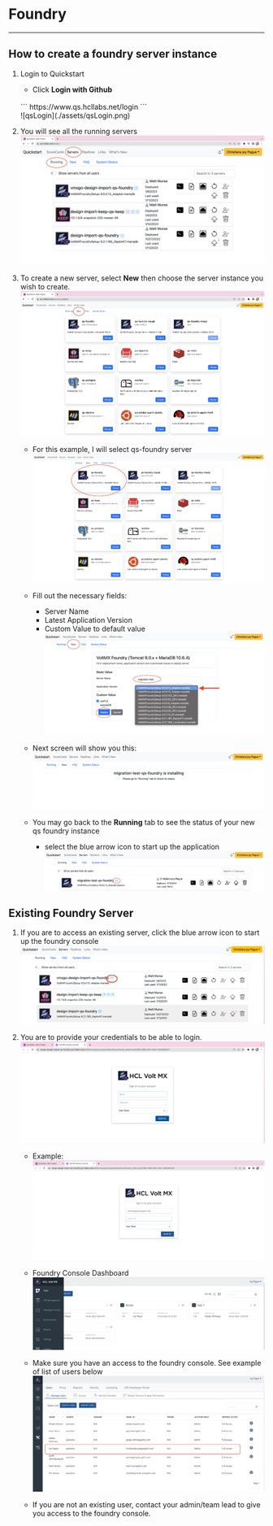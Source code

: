 # Foundry
_________

## How to create a foundry server instance

1. Login to Quickstart
    - Click **Login with Github**
    <br>
        ```
        https://www.qs.hcllabs.net/login
        ```
    <br>
    ![qsLogin](./assets/qsLogin.png)

2. You will see all the running servers
    ![servers](./assets/servers.png)

3. To create a new server, select **New** then choose the server instance you wish to create.
    ![serverLists](./assets/serverLists.png)
    
    - For this example, I will select qs-foundry server
    ![serverInstance](./assets/serverInstance.png)
    
    - Fill out the necessary fields:
        - Server Name
        - Latest Application Version
        - Custom Value to default value
    ![qsFoundry1](./assets/qsFoundry1.png)
    - Next screen will show you this:
    ![qsFoundry2](./assets/qsFoundry2.png)
    - You may go back to the **Running** tab to see the status of your new qs foundry instance
        - select the blue arrow icon to start up the application
        ![server2](./assets/server2.png)

## Existing Foundry Server

1. If you are to access an existing server, click the blue arrow icon to start up the foundry console
    ![existingFoundry](./assets/existingFoundry.png)

2. You are to provide your credentials to be able to login.
    ![loginFoundry](./assets/loginFoundry.png)
    - Example:
        ![loginFoundry2](./assets/loginFoundry2.png)
    - Foundry Console Dashboard
        ![FoundryDashboard](./assets/FoundryDashboard.png)

    - Make sure you have an access to the foundry console. See example of list of users below
    ![userList](./assets/userList.png)

    - If you are not an existing user, contact your admin/team lead to give you access to the foundry console.